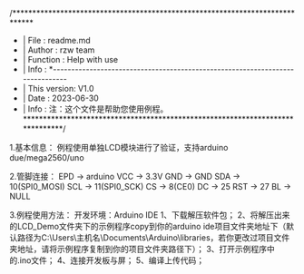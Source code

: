 /*****************************************************************************
* | File      	:   readme.md
* | Author      :   rzw team
* | Function    :   Help with use
* | Info        :
*------------------------------------------------------------------------------
* |	This version:   V1.0
* | Date        :   2023-06-30
* | Info        :   注：这个文件是帮助您使用例程。
******************************************************************************/

1.基本信息：
例程使用单独LCD模块进行了验证，支持arduino due/mega2560/uno


2.管脚连接：
EPD  	->	  arduino
VCC    	->    	3.3V
GND    	->    	GND
SDA    	->    	10(SPI0_MOSI)
SCL    	->    	11(SPI0_SCK)
CS     	->    	8(CE0)
DC     	->    	25
RST    	->    	27
BL  	->    	NULL


3.例程使用方法：
开发环境：Arduino IDE
1、下载解压软件包；
2、将解压出来的LCD_Demo文件夹下的示例程序copy到你的arduino ide项目文件夹地址下（默认路径为C:\Users\主机名\Documents\Arduino\libraries，若你更改过项目文件夹地址，请将示例程序复制到你的项目文件夹路径下）；
3、打开示例程序中的.ino文件；
4、连接开发板与屏；
5、编译上传代码；

